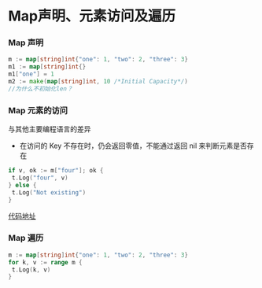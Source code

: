 # Map声明、元素访问及遍历

### Map 声明

```Go
m := map[string]int{"one": 1, "two": 2, "three": 3}
m1 := map[string]int{}
m1["one"] = 1
m2 := make(map[string]int, 10 /*Initial Capacity*/)
//为什么不初始化len？
```

### Map 元素的访问

与其他主要编程语⾔的差异

* 在访问的 Key 不存在时，仍会返回零值，不能通过返回 nil 来判断元素是否存在

```Go
if v, ok := m["four"]; ok {
 t.Log("four", v)
} else {
 t.Log("Not existing")
}
```

[代码地址](../code/go_learning/src/ch7/map_test/map_test.go)

### Map 遍历

```Go
m := map[string]int{"one": 1, "two": 2, "three": 3}
for k, v := range m {
 t.Log(k, v)
}
```